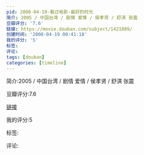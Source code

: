 ```yaml
---
pid: 2008-04-19-看过电影-最好的时光
简介: 2005 / 中国台湾 / 剧情 爱情 / 侯孝贤 / 舒淇 张震
豆瓣评分: '7.6'
链接: https://movie.douban.com/subject/1421809/
创建时间: '2008-04-19 00:41:18'
我的评分: '5'
标签:
评论:
tags: [douban]
categories: [timeline]
---
```

简介:2005 / 中国台湾 / 剧情 爱情 / 侯孝贤 / 舒淇 张震

豆瓣评分:7.6

[链接](https://movie.douban.com/subject/1421809/)

我的评分:5

标签:

评论:

